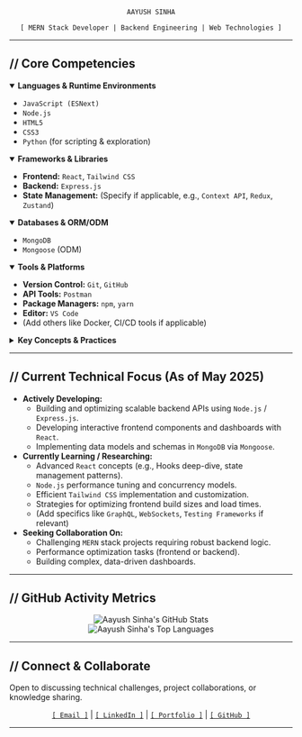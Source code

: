 <div align="center">
  <pre><code>AAYUSH SINHA</code></pre>
  <p><code>[ MERN Stack Developer | Backend Engineering | Web Technologies ]</code></p>
</div>

---

## // Core Competencies

<details open>
  <summary><strong>Languages & Runtime Environments</strong></summary>
  <ul>
    <li><code>JavaScript (ESNext)</code></li>
    <li><code>Node.js</code></li>
    <li><code>HTML5</code></li>
    <li><code>CSS3</code></li>
    <li><code>Python</code> (for scripting & exploration)</li>
  </ul>
</details>

<details open>
  <summary><strong>Frameworks & Libraries</strong></summary>
  <ul>
    <li><strong>Frontend:</strong> <code>React</code>, <code>Tailwind CSS</code></li>
    <li><strong>Backend:</strong> <code>Express.js</code></li>
    <li><strong>State Management:</strong> (Specify if applicable, e.g., <code>Context API</code>, <code>Redux</code>, <code>Zustand</code>)</li>
  </ul>
</details>

<details open>
  <summary><strong>Databases & ORM/ODM</strong></summary>
  <ul>
    <li><code>MongoDB</code></li>
    <li><code>Mongoose</code> (ODM)</li>
  </ul>
</details>

<details open>
  <summary><strong>Tools & Platforms</strong></summary>
  <ul>
    <li><strong>Version Control:</strong> <code>Git</code>, <code>GitHub</code></li>
    <li><strong>API Tools:</strong> <code>Postman</code></li>
    <li><strong>Package Managers:</strong> <code>npm</code>, <code>yarn</code></li>
    <li><strong>Editor:</strong> <code>VS Code</code></li>
    <li>(Add others like Docker, CI/CD tools if applicable)</li>
  </ul>
</details>

<details>
  <summary><strong>Key Concepts & Practices</strong></summary>
  <ul>
    <li><code>REST API Design & Development</code></li>
    <li><code>MVC (Model-View-Controller) Architecture</code></li>
    <li><code>Asynchronous Programming (Promises, async/await)</code></li>
    <li><code>API Integration</code></li>
    <li><code>Frontend Performance Optimization</code> (ongoing learning)</li>
    <li><code>Deployment Strategies</code> (exploring)</li>
    <li><code>Debugging & Problem Solving</code></li>
  </ul>
</details>

---

## // Current Technical Focus (As of May 2025)

* **Actively Developing:**
    * Building and optimizing scalable backend APIs using `Node.js` / `Express.js`.
    * Developing interactive frontend components and dashboards with `React`.
    * Implementing data models and schemas in `MongoDB` via `Mongoose`.
* **Currently Learning / Researching:**
    * Advanced `React` concepts (e.g., Hooks deep-dive, state management patterns).
    * `Node.js` performance tuning and concurrency models.
    * Efficient `Tailwind CSS` implementation and customization.
    * Strategies for optimizing frontend build sizes and load times.
    * (Add specifics like `GraphQL`, `WebSockets`, `Testing Frameworks` if relevant)
* **Seeking Collaboration On:**
    * Challenging `MERN` stack projects requiring robust backend logic.
    * Performance optimization tasks (frontend or backend).
    * Building complex, data-driven dashboards.

---

## // GitHub Activity Metrics

<p align="center">
  <img src="https://github-readme-stats.vercel.app/api?username=Aayushsinha09&theme=github_dark&hide_border=false&include_all_commits=true&count_private=false&show_icons=true&line_height=21" alt="Aayush Sinha's GitHub Stats"/>
  <br/>
  <img src="https://github-readme-stats.vercel.app/api/top-langs/?username=Aayushsinha09&theme=github_dark&hide_border=false&layout=compact&langs_count=8" alt="Aayush Sinha's Top Languages"/>
  </p>

---

## // Connect & Collaborate

Open to discussing technical challenges, project collaborations, or knowledge sharing.

<p align="center">
  <code><a href="mailto:sinhaaayush2001@gmail.com">[ Email ]</a></code> |
  <code><a href="https://www.linkedin.com/in/aayush-sinha-1a1a4b1a5/" target="_blank">[ LinkedIn ]</a></code> |
  <code><a href="https://aayushsinhaportfolio.netlify.app" target="_blank">[ Portfolio ]</a></code> |
  <code><a href="https://github.com/Aayushsinha09" target="_blank">[ GitHub ]</a></code>
</p>

---
